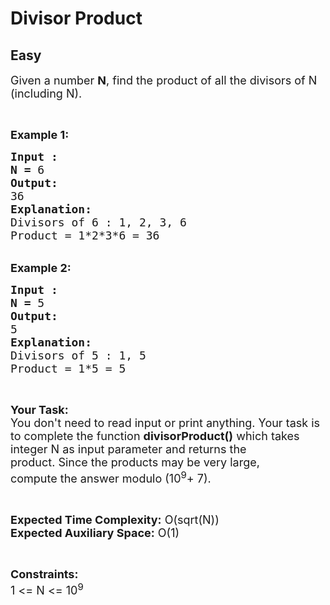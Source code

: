 # Divisor Product
## Easy
<div class="problems_problem_content__Xm_eO"><p><span style="font-size:18px">Given a number <strong>N</strong>, find the product of all the divisors of N (including N).</span></p>

<p>&nbsp;</p>

<p><span style="font-size:18px"><strong>Example 1:</strong></span></p>

<pre><span style="font-size:18px"><strong>Input : </strong></span>
<span style="font-size:18px"><strong>N = </strong>6</span>
<span style="font-size:18px"><strong>Output:</strong></span>
<span style="font-size:18px">36</span>
<span style="font-size:18px"><strong>Explanation:
</strong></span><span style="font-size:18px">Divisors of 6 : 1, 2, 3, 6
Product = 1*2*3*6 = 36</span> </pre>

<p><br>
<span style="font-size:18px"><strong>Example 2:</strong></span></p>

<pre><span style="font-size:18px"><strong>Input : </strong></span>
<span style="font-size:18px"><strong>N = </strong>5</span>
<span style="font-size:18px"><strong>Output:</strong></span>
<span style="font-size:18px">5</span>
<span style="font-size:18px"><strong>Explanation:
</strong></span><span style="font-size:18px">Divisors of 5 : 1, 5
Product = 1*5 = 5</span> </pre>

<p>&nbsp;</p>

<p><span style="font-size:18px"><strong>Your Task:</strong><br>
You don't need to read input or print anything. Your task is to complete the function <strong>divisorProduct()</strong> which takes integer N as input parameter&nbsp;and returns the product.&nbsp;Since the products may be very large, compute&nbsp;the answer modulo (10<sup>9</sup>+ 7).</span></p>

<p>&nbsp;</p>

<p><span style="font-size:18px"><strong>Expected Time Complexity:</strong> O(sqrt(N))<br>
<strong>Expected Auxiliary Space:</strong> O(1)</span></p>

<p>&nbsp;</p>

<p><span style="font-size:18px"><strong>Constraints:</strong></span><br>
<span style="font-size:18px">1 &lt;= N &lt;= 10<sup>9</sup></span></p>
</div>